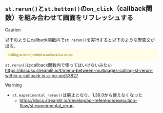 ## `st.rerun()`と`st.button()`の`on_click`（callback関数）を組み合わせて画面をリフレッシュする
> [!CAUTION]
> 以下のようにcallback関数内で`st.rerun()`を実行すると以下のような警告文が出る。  
> ![](../image/streamlit_rerun_warning.jpg)
> `st.rerun()`はcallback関数内で使ってはいけないみたい  
> https://discuss.streamlit.io/t/menu-between-multipages-calling-st-rerun-within-a-callback-is-a-no-op/53827

> [!WARNING]  
> - `st.experimental_rerun()`は廃止となり、1.39.0から使えなくなった
>   - https://docs.streamlit.io/develop/api-reference/execution-flow/st.experimental_rerun